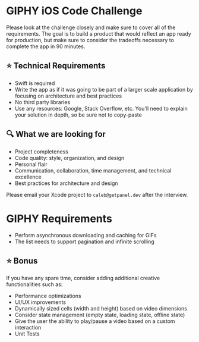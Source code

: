 # GIPHY iOS Code Challenge

Please look at the challenge closely and make sure to cover all of the requirements.  The goal is to build a product that would reflect an app ready for production, but make sure to consider the tradeoffs necessary to complete the app in 90 minutes.

## ⭐️ Technical Requirements
- Swift is required
- Write the app as if it was going to be part of a larger scale application by focusing on architecture and best practices
- No third party libraries
- Use any resources: Google, Stack Overflow, etc.  You'll need to explain your solution in depth, so be sure not to copy-paste

## 🔍 What we are looking for
- Project completeness
- Code quality: style, organization, and design
- Personal flair
- Communication, collaboration, time management, and technical excellence
- Best practices for architecture and design

Please email your Xcode project to `caleb@getpanel.dev` after the interview.

# GIPHY Requirements
- Perform asynchronous downloading and caching for GIFs
- The list needs to support pagination and infinite scrolling

## ⭐️ Bonus
If you have any spare time, consider adding additional creative functionalities such as:
- Performance optimizations
- UI/UX improvements
- Dynamically sized cells (width and height) based on video dimensions
- Consider state management (empty state, loading state, offline state)
- Give the user the ability to play/pause a video based on a custom interaction
- Unit Tests
